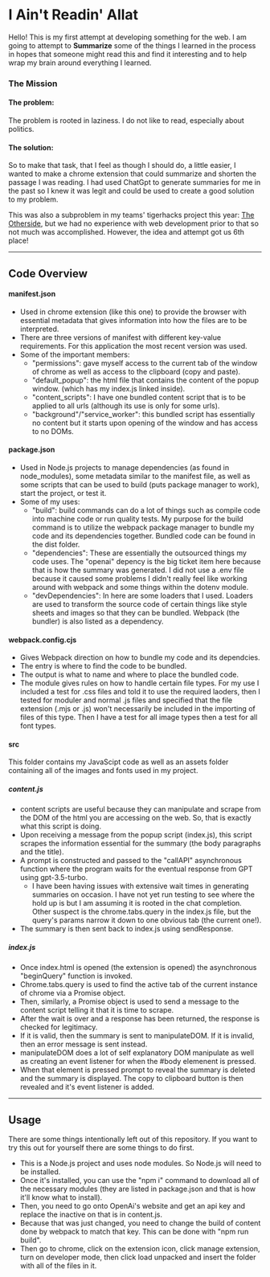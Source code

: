 # I Ain't Readin' Allat

Hello! This is my first attempt at developing something for the web. I am going to attempt to **Summarize** some of the things I learned in the process in hopes that someone might read this and find it interesting and to help wrap my brain around everything I learned.

### The Mission

#### The problem:
The problem is rooted in laziness. I do not like to read, especially about politics. 

#### The solution:
So to make that task, that I feel as though I should do, a little easier, I wanted to make a chrome extension that could summarize and shorten the passage I was reading. I had used ChatGpt to generate summaries for me in the past so I knew it was legit and could be used to create a good solution to my problem.

This was also a subproblem in my teams' tigerhacks project this year: [The Otherside](https://github.com/aaron-yang799/tiger-hacks), but we had no experience with web development prior to that so not much was accomplished. However, the idea and attempt got us 6th place!

--------------

## Code Overview

#### manifest.json

- Used in chrome extension (like this one) to provide the browser with essential metadata that gives information into how the files are to be interpreted.
- There are three versions of manifest with different key-value requirements. For this application the most recent version was used.
- Some of the important members:
  * "permissions": gave myself access to the current tab of the window of chrome as well as access to the clipboard (copy and paste).
  * "default_popup": the html file that contains the content of the popup window. (which has my index.js linked inside).
  * "content_scripts": I have one bundled content script that is to be applied to all urls (although its use is only for some urls).
  * "background"/"service_worker": this bundled script has essentially no content but it starts upon opening of the window and has access to no DOMs.

#### package.json

- Used in Node.js projects to manage dependencies (as found in node_modules), some metadata similar to the manifest file, as well as some scripts that can be used to build (puts package manager to work), start the project, or test it.
- Some of my uses:
  * "build": build commands can do a lot of things such as compile code into machine code or run quality tests. My purpose for the build command is to utilize the webpack package manager to bundle my code and its dependencies together. Bundled code can be found in the dist folder.
  * "dependencies": These are essentially the outsourced things my code uses. The "openai" depency is the big ticket item here because that is how the summary was generated. I did not use a .env file because it caused some problems I didn't really feel like working around with webpack and some things within the dotenv module.
  * "devDependencies": In here are some loaders that I used. Loaders are used to transform the source code of certain things like style sheets and images so that they can be bundled. Webpack (the bundler) is also listed as a dependency.

#### webpack.config.cjs

- Gives Webpack direction on how to bundle my code and its dependcies.
- The entry is where to find the code to be bundled.
- The output is what to name and where to place the bundled code.
- The module gives rules on how to handle certain file types. For my use I included a test for .css files and told it to use the required laoders, then I tested for moduler and normal .js files and specified that the file extension (.mjs or .js) won't necessarily be included in the importing of files of this type. Then I have a test for all image types then a test for all font types.

#### src

This folder contains my JavaScipt code as well as an assets folder containing all of the images and fonts used in my project.

##### content.js

- content scripts are useful because they can manipulate and scrape from the DOM of the html you are accessing on the web. So, that is exactly what this script is doing.
- Upon receiving a message from the popup script (index.js), this script scrapes the information essential for the summary (the body paragraphs and the title).
- A prompt is constructed and passed to the "callAPI" asynchronous function where the program waits for the eventual response from GPT using gpt-3.5-turbo.
  * I have been having issues with extensive wait times in generating summaries on occasion. I have not yet run testing to see where the hold up is but I am assuming it is rooted in the chat completion. Other suspect is the chrome.tabs.query in the index.js file, but the query's params narrow it down to one obvious tab (the current one!).
- The summary is then sent back to index.js using sendResponse.

##### index.js

- Once index.html is opened (the extension is opened) the asynchronous "beginQuery" function is invoked.
- Chrome.tabs.query is used to find the active tab of the current instance of chrome via a Promise object.
- Then, similarly, a Promise object is used to send a message to the content script telling it that it is time to scrape.
- After the wait is over and a response has been returned, the response is checked for legitimacy.
- If it is valid, then the summary is sent to manipulateDOM. If it is invalid, then an error message is sent instead.
- manipulateDOM does a lot of self explanatory DOM manipulate as well as creating an event listener for when the #body elemenent is pressed.
- When that element is pressed prompt to reveal the summary is deleted and the summary is displayed. The copy to clipboard button is then revealed and it's event listener is added.

---------------------

## Usage

There are some things intentionally left out of this repository. If you want to try this out for yourself there are some things to do first.

- This is a Node.js project and uses node modules. So Node.js will need to be installed.
- Once it's installed, you can use the "npm i" command to download all of the necessary modules (they are listed in package.json and that is how it'll know what to install).
- Then, you need to go onto OpenAi's website and get an api key and replace the inactive on that is in content.js.
- Because that was just changed, you need to change the build of content done by webpack to match that key. This can be done with "npm run build".
- Then go to chrome, click on the extension icon, click manage extension, turn on developer mode, then click load unpacked and insert the folder with all of the files in it.






